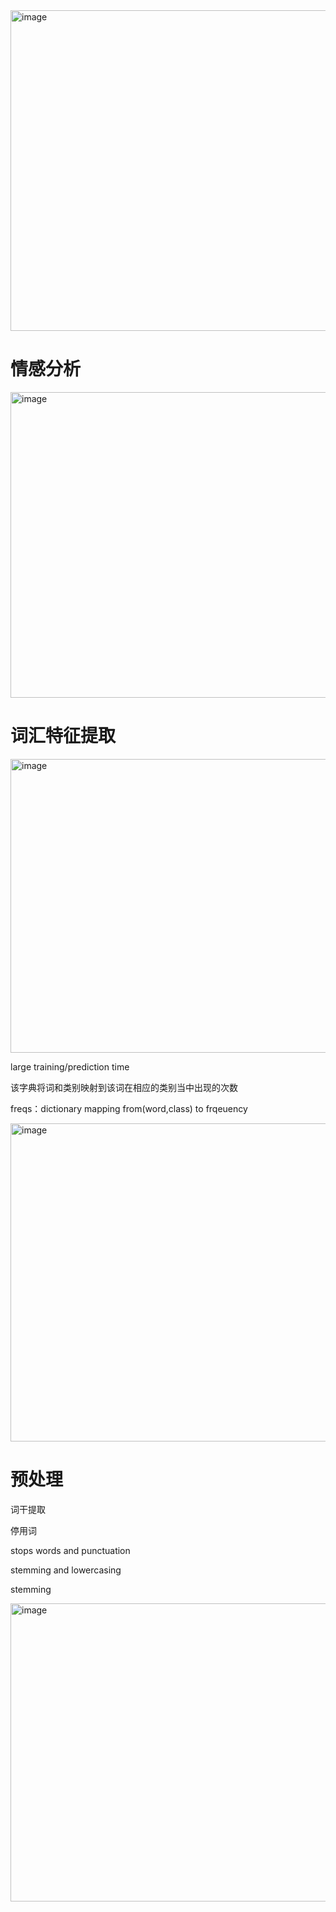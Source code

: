<img width="986" height="513" alt="image" src="https://github.com/user-attachments/assets/553a669b-a9ac-4e1d-84cf-1e19a6d99cfb" />

# 情感分析

<img width="1126" height="489" alt="image" src="https://github.com/user-attachments/assets/15c9407f-5adf-4001-8718-f7b0ce0de81f" />

# 词汇特征提取
<img width="1135" height="470" alt="image" src="https://github.com/user-attachments/assets/9489a099-c9ba-4779-9683-cf5aedbeb2c7" />

large training/prediction time

该字典将词和类别映射到该词在相应的类别当中出现的次数

freqs：dictionary mapping from(word,class) to frqeuency

<img width="1040" height="509" alt="image" src="https://github.com/user-attachments/assets/31bf3960-296e-4561-bbf4-47999c372c32" />

# 预处理

词干提取

停用词

stops words and punctuation

stemming and lowercasing


stemming

<img width="1017" height="477" alt="image" src="https://github.com/user-attachments/assets/17898a78-3d18-4b09-af14-8e9ce7cc85f0" />





